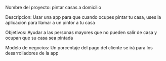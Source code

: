 Nombre del proyecto: pintar casas a domicilio

Descripcion: Usar una app para que cuando ocupes pintar tu casa, uses la aplicacion para llamar a un pintor a tu casa

Objetivos: Ayudar a las personas mayores que no pueden salir de casa y ocupan que su casa sea pintada

Modelo de negocios: Un porcentaje del pago del cliente se irá para los desarrolladores de la app
